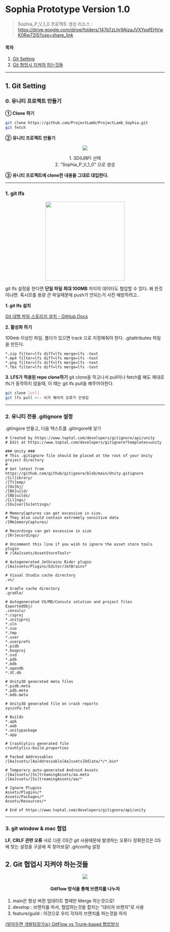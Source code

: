 # Sophia Prototype Version 1.0

> Sophia_P_V_1_0 프로젝트 생성
> 리소스 : https://drive.google.com/drive/folders/147bTzLhr9AizaJVXYsqfEHVwK0Rw72IS?usp=share_link

#### 목차
1. [Git Setting](#1-git-setting)
2. [Git 협업시 지켜야 하는것들](#2-git-협업시-지켜야-하는것들)

---

## 1. Git Setting

### 0. 유니티 프로젝트 만들기

**① Clone 하기**
```bash
git clone https://github.com/ProjectLamb/ProjectLamb_Sophia.git
git fetch
```

**② 유니티 프로젝트 만들기**
<div align=center>
    <img src="/img/2023-03-31-10-34-10.png">
    <p>1. 3D(URP) 선택 <br>2. "Sophia_P_V_1_0" 으로 생성</p>
</div>

**③ 유니티 프로젝트에 clone한 내용을 그대로 대입한다.**


---
### 1. git lfs

<div align=center>
    <img src="/img/2023-03-31-09-57-01.png" width=250px>
</div>

git lfs 설정을 한다면 **단일 파일 최대 100MB** 까지의 데이터도 협업할 수 있다. 왜 한것이냐면. 혹시모를 용량 큰 파일때문에 push가 안되는거 사전 예방하려고..

**1. git lfs 설치**

[Git 대형 파일 스토리지 설치 - GitHub Docs](https://docs.github.com/ko/repositories/working-with-files/managing-large-files/installing-git-large-file-storage)

**2. 활성화 하기**

100mb 이상인 파일, 폴더가 있으면 track 으로 지정해줘야 한다.
.gitattributes 파일을 만든다.

```.gitattribute
*.zip filter=lfs diff=lfs merge=lfs -text
*.mp4 filter=lfs diff=lfs merge=lfs -text
*.png filter=lfs diff=lfs merge=lfs -text
*.fbx filter=lfs diff=lfs merge=lfs -text
```

**3. LFS가 적용된 repo clone하기**
git clone을 하고나서 pull이나 fetch를 해도 제대로 lfs가 동작하지 않을때,
이 때는 git lfs pull을 해주어야한다.

```bash
git clone [url]
git lfs pull <-- 이거 해야지 오류가 안생김
```

---

### 2. 유니티 전용 .gitignore 설정

.gitingore 만들고, 다음 텍스트를 .gitingore에 넣기

```.gitignore
# Created by https://www.toptal.com/developers/gitignore/api/unity
# Edit at https://www.toptal.com/developers/gitignore?templates=unity

### Unity ###
# This .gitignore file should be placed at the root of your Unity project directory
#
# Get latest from https://github.com/github/gitignore/blob/main/Unity.gitignore
/[Ll]ibrary/
/[Tt]emp/
/[Oo]bj/
/[Bb]uild/
/[Bb]uilds/
/[Ll]ogs/
/[Uu]ser[Ss]ettings/

# MemoryCaptures can get excessive in size.
# They also could contain extremely sensitive data
/[Mm]emoryCaptures/

# Recordings can get excessive in size
/[Rr]ecordings/

# Uncomment this line if you wish to ignore the asset store tools plugin
# /[Aa]ssets/AssetStoreTools*

# Autogenerated Jetbrains Rider plugin
/[Aa]ssets/Plugins/Editor/JetBrains*

# Visual Studio cache directory
.vs/

# Gradle cache directory
.gradle/

# Autogenerated VS/MD/Consulo solution and project files
ExportedObj/
.consulo/
*.csproj
*.unityproj
*.sln
*.suo
*.tmp
*.user
*.userprefs
*.pidb
*.booproj
*.svd
*.pdb
*.mdb
*.opendb
*.VC.db

# Unity3D generated meta files
*.pidb.meta
*.pdb.meta
*.mdb.meta

# Unity3D generated file on crash reports
sysinfo.txt

# Builds
*.apk
*.aab
*.unitypackage
*.app

# Crashlytics generated file
crashlytics-build.properties

# Packed Addressables
/[Aa]ssets/[Aa]ddressable[Aa]ssets[Dd]ata/*/*.bin*

# Temporary auto-generated Android Assets
/[Aa]ssets/[Ss]treamingAssets/aa.meta
/[Aa]ssets/[Ss]treamingAssets/aa/*

# Ignore Plugins
Assets/Plugins/*
Assets/Packages/*
Assets/Resources/*

# End of https://www.toptal.com/developers/gitignore/api/unity
```

---

### 3. git window & mac 협업
**LF, CRLF 관련 오류**
서로 다른 OS간 git 사용때문에 발생하는 오류다 정확한것은 
OS에 맞는 설정을 구글에 꼭 찾아보길!
.gitconfig 설정

## 2. Git 협업시 지켜야 하는것들

<div align=center>
    <img src="/img/2023-03-31-10-41-08.png">
    <h4>GitFlow 방식을 통해 브랜치를 나누자</h4>
</div>

1. main은 항상 버젼 업데이트 할때만 Merge 하는것으로!
2. develop : 브랜치를 파서, 협업하는것을 합치는 "대리자 브랜치"로 사용
3. feature/guild : 이것으로 우리 각자의 브랜치를 파는것을 하자

[(알아두면 개발팀장가능) GitFlow vs Trunk-based 협업방식](https://www.youtube.com/watch?v=EV3FZ3cWBp8)
